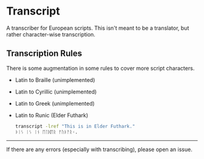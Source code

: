 # Transcript

A transcriber for European scripts. This isn't meant to be a translator, but rather character-wise transcription.

## Transcription Rules

There is some augmentation in some rules to cover more script characters.

- Latin to Braille (unimplemented)
- Latin to Cyrillic (unimplemented)
- Latin to Greek (unimplemented)
- Latin to Runic (Elder Futhark)

  ```sh
  transcript -lref "This is in Elder Futhark."
  ᚦᛁᛊ ᛁᛊ ᛁᚾ ᛖᛚᛞᛖᚱ ᚠᚢᚦᚨᚱᚲ.
  ```

---

If there are any errors (especially with transcribing), please open an issue.
